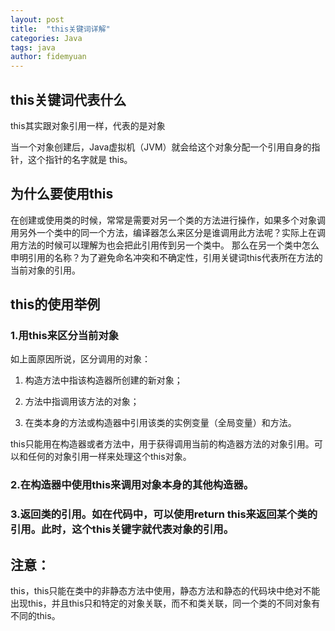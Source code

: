 ```yaml
---
layout: post
title:  "this关键词详解"
categories: Java
tags: java 
author: fidemyuan
---
```


## this关键词代表什么
this其实跟对象引用一样，代表的是对象

当一个对象创建后，Java虚拟机（JVM）就会给这个对象分配一个引用自身的指针，这个指针的名字就是 this。

## 为什么要使用this

在创建或使用类的时候，常常是需要对另一个类的方法进行操作，如果多个对象调用另外一个类中的同一个方法，编译器怎么来区分是谁调用此方法呢？实际上在调用方法的时候可以理解为也会把此引用传到另一个类中。
那么在另一个类中怎么申明引用的名称？为了避免命名冲突和不确定性，引用关键词this代表所在方法的当前对象的引用。

## this的使用举例

### 1.用this来区分当前对象
如上面原因所说，区分调用的对象：

1)  构造方法中指该构造器所创建的新对象；

2)  方法中指调用该方法的对象；

3)  在类本身的方法或构造器中引用该类的实例变量（全局变量）和方法。

   this只能用在构造器或者方法中，用于获得调用当前的构造器方法的对象引用。可以和任何的对象引用一样来处理这个this对象。

### 2.在构造器中使用this来调用对象本身的其他构造器。

### 3.返回类的引用。如在代码中，可以使用return this来返回某个类的引用。此时，这个this关键字就代表对象的引用。


## 注意：
this，this只能在类中的非静态方法中使用，静态方法和静态的代码块中绝对不能出现this，并且this只和特定的对象关联，而不和类关联，同一个类的不同对象有不同的this。